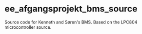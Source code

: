 # ee_afgangsprojekt_bms_source
Source code for Kenneth and Søren's BMS. Based on the LPC804 microcontroller source. 
